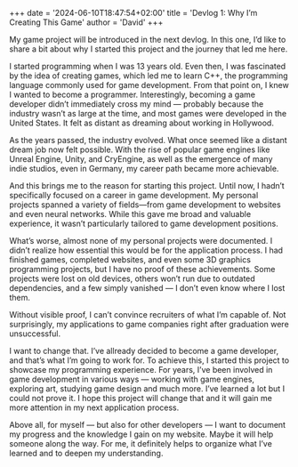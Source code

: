 +++
date = '2024-06-10T18:47:54+02:00'
title = 'Devlog 1: Why I’m Creating This Game'
author = 'David'
+++

My game project will be introduced in the next devlog. In this one, I’d like to share a bit about why I started this project and the journey that led me here.

I started programming when I was 13 years old. Even then, I was fascinated by the idea of creating games, which led me to learn C++, the programming language commonly used for game development. From that point on, I knew I wanted to become a programmer. Interestingly, becoming a game developer didn’t immediately cross my mind — probably because the industry wasn’t as large at the time, and most games were developed in the United States. It felt as distant as dreaming about working in Hollywood.

As the years passed, the industry evolved. What once seemed like a distant dream job now felt possible. With the rise of popular game engines like Unreal Engine, Unity, and CryEngine, as well as the emergence of many indie studios, even in Germany, my career path became more achievable.

And this brings me to the reason for starting this project. Until now, I hadn’t specifically focused on a career in game development. My personal projects spanned a variety of fields—from game development to websites and even neural networks. While this gave me broad and valuable experience, it wasn’t particularly tailored to game development positions.

What’s worse, almost none of my personal projects were documented. I didn’t realize how essential this would be for the application process. I had finished games, completed websites, and even some 3D graphics programming projects, but I have no proof of these achievements. Some projects were lost on old devices, others won’t run due to outdated dependencies, and a few simply vanished — I don’t even know where I lost them.

Without visible proof, I can’t convince recruiters of what I’m capable of. Not surprisingly, my applications to game companies right after graduation were unsuccessful.

I want to change that. I’ve allready decided to become a game developer, and that’s what I’m going to work for. To achieve this, I started this project to showcase my programming experience. For years, I’ve been involved in game development in various ways — working with game engines, exploring art, studying game design and much more. I’ve learned a lot but I could not prove it. I hope this project will change that and it will gain me more attention in my next application process.

Above all, for myself — but also for other developers — I want to document my progress and the knowledge I gain on my website. Maybe it will help someone along the way. For me, it definitely helps to organize what I’ve learned and to deepen my understanding.